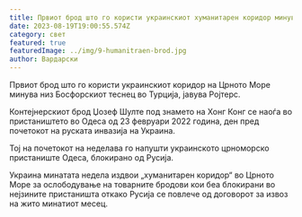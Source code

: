 ```yaml
---
title: Првиот брод што го користи украинскиот хуманитарен коридор минува низ Босфорот
date: 2023-08-19T19:00:55.574Z
category: свет
featured: true
featuredImage: ../img/9-humanitraen-brod.jpg
author: Вардарски
---
```

Првиот брод што го користи украинскиот коридор на Црното Море минува низ Босфорскиот теснец во Турција, јавува Ројтерс.

Контејнерскиот брод Џозеф Шулте под знамето на Хонг Конг се наоѓа во пристаништето во Одеса од 23 февруари 2022 година, ден пред почетокот на руската инвазија на Украина.

Тој на почетокот на неделава го напушти украинското црноморско пристаниште Одеса, блокирано од Русија.

Украина минатата недела издвои „хуманитарен коридор“ во Црното Море за ослободување на товарните бродови кои беа блокирани во нејзините пристаништа откако Русија се повлече од договорот за извоз на жито минатиот месец.